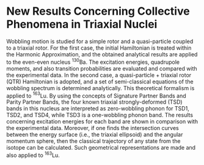 # New Results Concerning Collective Phenomena in Triaxial Nuclei

Wobbling motion is studied for a simple rotor and a quasi-particle coupled to a triaxial rotor. For the first case, the initial Hamiltonian is treated within the Harmonic Approximation, and the obtained analytical results are applied to the even-even nucleus $^{130}$Ba. The excitation energies, quadrupole moments, and also transition probabilities are evaluated and compared with the experimental data. In the second case, a quasi-particle + triaxial rotor (QTR) Hamiltonian is adopted, and a set of semi-classical equations of the wobbling spectrum is determined analytically. This theoretical formalism is applied to $^{163}$Lu. By using the concepts of Signature Partner Bands and Parity Partner Bands, the four known triaxial strongly-deformed (TSD) bands in this nucleus are interpreted as zero-wobbling phonon for TSD1, TSD2, and TSD4, while TSD3 is a one-wobbling phonon band. The results concerning excitation energies for each band are shown in comparison with the experimental data. Moreover, if one finds the intersection curves between the energy surface (i.e., the triaxial ellipsoid) and the angular momentum sphere, then the classical trajectory of any state from the isotope can be calculated. Such geometrical representations are made and also applied to $^{163}$Lu.